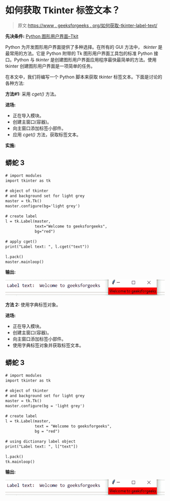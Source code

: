 # 如何获取 Tkinter 标签文本？

> 原文:[https://www . geeksforgeeks . org/如何获取-tkinter-label-text/](https://www.geeksforgeeks.org/how-to-get-the-tkinter-label-text/)

**先决条件:** [Python 图形用户界面–Tkit](https://www.geeksforgeeks.org/python-gui-tkinter/)

Python 为开发图形用户界面提供了多种选择。在所有的 GUI 方法中， *tkinter* 是最常用的方法。它是 Python 附带的 Tk 图形用户界面工具包的标准 Python 接口。Python 与 *tkinter* 是创建图形用户界面应用程序最快最简单的方法。使用 tkinter 创建图形用户界面是一项简单的任务。

在本文中，我们将编写一个 Python 脚本来获取 *tkinter* 标签文本。下面是讨论的各种方法:

**方法#1:** 采用 *cget()* 方法。

**进场:**

*   正在导入模块。
*   创建主窗口(容器)。
*   向主窗口添加标签小部件。
*   应用 *cget()* 方法，获取标签文本。

**实施:**

## 蟒蛇 3

```
# import modules
import tkinter as tk

# object of tkinter
# and background set for light grey
master = tk.Tk()
master.configure(bg='light grey')

# create label
l = tk.Label(master,
             text="Welcome to geeksforgeeks",
             bg="red")

# apply cget()
print("Label text: ", l.cget("text"))

l.pack()
master.mainloop()
```

**输出:**

![](img/a83d20fce397e1b58f60f03613b01bdf.png)

**方法 2:** 使用字典标签对象。

**进场:**

*   正在导入模块。
*   创建主窗口(容器)。
*   向主窗口添加标签小部件。
*   使用字典标签对象并获取标签文本。

## 蟒蛇 3

```
# import modules 
import tkinter as tk

# object of tkinter 
# and background set for light grey 
master = tk.Tk() 
master.configure(bg = 'light grey')   

# create label
l = tk.Label(master, 
             text = "Welcome to geeksforgeeks", 
             bg = "red")

# using dictionary label object
print("Label text: ", l["text"])

l.pack()
tk.mainloop()
```

**输出:**

![](img/a83d20fce397e1b58f60f03613b01bdf.png)